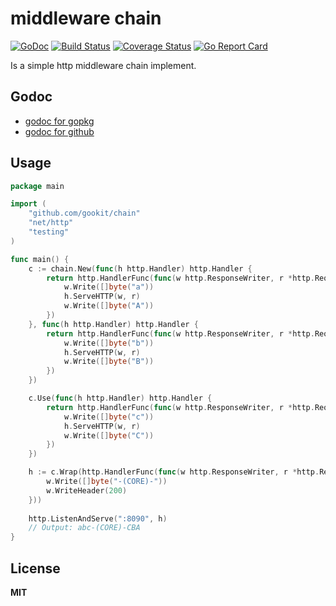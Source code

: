 # middleware chain

[![GoDoc](https://godoc.org/github.com/gookit/chain?status.svg)](https://godoc.org/github.com/gookit/chain)
[![Build Status](https://travis-ci.org/gookit/chain.svg?branch=master)](https://travis-ci.org/gookit/chain)
[![Coverage Status](https://coveralls.io/repos/github/gookit/chain/badge.svg?branch=master)](https://coveralls.io/github/gookit/chain?branch=master)
[![Go Report Card](https://goreportcard.com/badge/github.com/gookit/chain)](https://goreportcard.com/report/github.com/gookit/chain)

Is a simple http middleware chain implement.

## Godoc

- [godoc for gopkg](https://godoc.org/gopkg.in/gookit/chain.v1)
- [godoc for github](https://godoc.org/github.com/gookit/chain)

## Usage

```go
package main

import (
	"github.com/gookit/chain"
	"net/http"
	"testing"
)

func main() {
	c := chain.New(func(h http.Handler) http.Handler {
		return http.HandlerFunc(func(w http.ResponseWriter, r *http.Request) {
			w.Write([]byte("a"))
			h.ServeHTTP(w, r)
			w.Write([]byte("A"))
		})
	}, func(h http.Handler) http.Handler {
		return http.HandlerFunc(func(w http.ResponseWriter, r *http.Request) {
			w.Write([]byte("b"))
			h.ServeHTTP(w, r)
			w.Write([]byte("B"))
		})
	})

	c.Use(func(h http.Handler) http.Handler {
		return http.HandlerFunc(func(w http.ResponseWriter, r *http.Request) {
			w.Write([]byte("c"))
			h.ServeHTTP(w, r)
			w.Write([]byte("C"))
		})
	})

	h := c.Wrap(http.HandlerFunc(func(w http.ResponseWriter, r *http.Request) {
		w.Write([]byte("-(CORE)-"))
		w.WriteHeader(200)
	}))
 
	http.ListenAndServe(":8090", h)
	// Output: abc-(CORE)-CBA
}
```

## License

**MIT**
